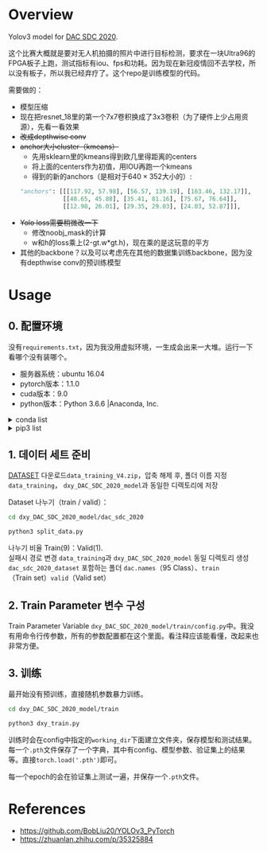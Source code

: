 # Overview

Yolov3 model for <a href="https://dac.com/content/2020-system-design-contest">DAC SDC 2020</a>.

这个比赛大概就是要对无人机拍摄的照片中进行目标检测，要求在一块Ultra96的FPGA板子上跑，测试指标有iou、fps和功耗。因为现在新冠疫情回不去学校，所以没有板子，所以我已经弃疗了。这个repo是训练模型的代码。

需要做的：
- 模型压缩
- 现在把resnet_18里的第一个7x7卷积换成了3x3卷积（为了硬件上少占用资源），先看一看效果
- ~~改成depthwise conv~~
- ~~anchor大小cluster（kmeans）~~
  - 先用sklearn里的kmeans得到欧几里得距离的centers
  - 将上面的centers作为初值，用IOU再跑一个kmeans
  - 得到的新的anchors（是相对于$640\times352$大小的）: 
  ```python
  "anchors": [[[117.92, 57.98], [56.57, 139.19], [163.46, 132.17]],
              [[48.65, 45.88], [35.41, 81.16], [75.67, 76.64]],
              [[12.90, 26.01], [29.35, 29.03], [24.03, 52.87]]],
  ```
- ~~Yolo loss需要稍微改一下~~
  - 修改noobj_mask的计算
  - w和h的loss乘上(2-gt.w*gt.h)，现在乘的是这玩意的平方
- 其他的backbone？以及可以考虑先在其他的数据集训练backbone，因为没有depthwise conv的预训练模型

# Usage

## 0. 配置环境

没有`requirements.txt`，因为我没用虚拟环境，一生成会出来一大堆。运行一下看哪个没有装哪个。

- 服务器系统：ubuntu 16.04
- pytorch版本：1.1.0
- cuda版本：9.0
- python版本：Python 3.6.6 |Anaconda, Inc.

<details>
<summary>conda list</summary>
<pre>
$ conda list
# packages in environment at /home/dingxy/anaconda3:
#
# Name                    Version                   Build  Channel
_ipyw_jlab_nb_ext_conf    0.1.0            py36he11e457_0  
_libgcc_mutex             0.1                        main  
alabaster                 0.7.10           py36h306e16b_0  
anaconda                  5.1.0                    py36_2  
anaconda-client           1.6.9                    py36_0  
anaconda-navigator        1.7.0                    py36_0  
anaconda-project          0.8.2            py36h44fb852_0  
asn1crypto                0.24.0                   py36_0  
astroid                   1.6.1                    py36_0  
astropy                   2.0.3            py36h14c3975_0  
attrs                     17.4.0                   py36_0  
babel                     2.5.3                    py36_0  
backports                 1.0              py36hfa02d7e_1  
backports.shutil_get_terminal_size 1.0.0            py36hfea85ff_2  
beautifulsoup4            4.6.0            py36h49b8c8c_1  
bitarray                  0.8.1            py36h14c3975_1  
bkcharts                  0.2              py36h735825a_0  
blas                      1.0                         mkl  
blaze                     0.11.3           py36h4e06776_0  
bleach                    2.1.2                    py36_0  
bokeh                     0.12.13          py36h2f9c1c0_0  
boto                      2.48.0           py36h6e4cd66_1  
bottleneck                1.2.1            py36haac1ea0_0  
bzip2                     1.0.6                h9a117a8_4  
ca-certificates           2020.1.1                      0  
cairo                     1.14.12              h77bcde2_0  
certifi                   2019.11.28               py36_0  
cffi                      1.13.2           py36h2e261b9_0  
chardet                   3.0.4            py36h0f667ec_1  
click                     6.7              py36h5253387_0  
cloudpickle               0.5.2                    py36_1  
clyent                    1.2.2            py36h7e57e65_1  
colorama                  0.3.9            py36h489cec4_0  
conda                     4.4.10                   py36_0  
conda-build               3.4.1                    py36_0  
conda-env                 2.6.0                h36134e3_1  
conda-verify              2.0.0            py36h98955d8_0  
contextlib2               0.5.5            py36h6c84a62_0  
cryptography              2.1.4            py36hd09be54_0  
cudatoolkit               9.0                  h13b8566_0  
curl                      7.58.0               h84994c4_0  
cycler                    0.10.0           py36h93f1223_0  
cython                    0.29.14          py36he6710b0_0  
cytoolz                   0.9.0            py36h14c3975_0  
dask                      0.16.1                   py36_0  
dask-core                 0.16.1                   py36_0  
datashape                 0.5.4            py36h3ad6b5c_0  
dbus                      1.12.2               hc3f9b76_1  
decorator                 4.2.1                    py36_0  
distributed               1.20.2                   py36_0  
docutils                  0.14             py36hb0f60f5_0  
entrypoints               0.2.3            py36h1aec115_2  
et_xmlfile                1.0.1            py36hd6bccc3_0  
expat                     2.2.5                he0dffb1_0  
fastcache                 1.0.2            py36h14c3975_2  
ffmpeg                    4.0                  h04d0a96_0  
filelock                  2.0.13           py36h646ffb5_0  
flask                     0.12.2           py36hb24657c_0  
flask-cors                3.0.3            py36h2d857d3_0  
fontconfig                2.12.6               h49f89f6_0  
freetype                  2.8                  hab7d2ae_1  
get_terminal_size         1.0.0                haa9412d_0  
gevent                    1.2.2            py36h2fe25dc_0  
glib                      2.53.6               h5d9569c_2  
glob2                     0.6              py36he249c77_0  
gmp                       6.1.2                h6c8ec71_1  
gmpy2                     2.0.8            py36hc8893dd_2  
graphite2                 1.3.10               hf63cedd_1  
greenlet                  0.4.12           py36h2d503a6_0  
gst-plugins-base          1.12.4               h33fb286_0  
gstreamer                 1.12.4               hb53b477_0  
h5py                      2.7.1            py36h3585f63_0  
harfbuzz                  1.7.6                hc5b324e_0  
hdf5                      1.10.2               hba1933b_1  
heapdict                  1.0.0                    py36_2  
html5lib                  1.0.1            py36h2f9c1c0_0  
icu                       58.2                 h9c2bf20_1  
idna                      2.6              py36h82fb2a8_1  
imageio                   2.2.0            py36he555465_0  
imagesize                 0.7.1            py36h52d8127_0  
intel-openmp              2018.0.0             hc7b2577_8  
ipykernel                 4.8.0                    py36_0  
ipython                   6.2.1            py36h88c514a_1  
ipython_genutils          0.2.0            py36hb52b0d5_0  
ipywidgets                7.1.1                    py36_0  
isort                     4.2.15           py36had401c0_0  
itsdangerous              0.24             py36h93cc618_1  
jasper                    1.900.1              hd497a04_4  
jbig                      2.1                  hdba287a_0  
jdcal                     1.3              py36h4c697fb_0  
jedi                      0.11.1                   py36_0  
jinja2                    2.10             py36ha16c418_0  
jpeg                      9b                   h024ee3a_2  
jsonschema                2.6.0            py36h006f8b5_0  
jupyter                   1.0.0                    py36_4  
jupyter_client            5.2.2                    py36_0  
jupyter_console           5.2.0            py36he59e554_1  
jupyter_core              4.4.0            py36h7c827e3_0  
jupyterlab                0.31.5                   py36_0  
jupyterlab_launcher       0.10.2                   py36_0  
lazy-object-proxy         1.3.1            py36h10fcdad_0  
libcurl                   7.58.0               h1ad7b7a_0  
libedit                   3.1.20181209         hc058e9b_0  
libffi                    3.2.1                hd88cf55_4  
libgcc-ng                 9.1.0                hdf63c60_0  
libgfortran-ng            7.2.0                h9f7466a_2  
libopencv                 3.4.1                h1a3b859_1  
libopus                   1.3                  h7b6447c_0  
libpng                    1.6.37               hbc83047_0  
libprotobuf               3.5.2                h6f1eeef_0  
libsodium                 1.0.15               hf101ebd_0  
libssh2                   1.8.0                h9cfc8f7_4  
libstdcxx-ng              9.1.0                hdf63c60_0  
libtiff                   4.0.9                he85c1e1_1  
libtool                   2.4.6                h544aabb_3  
libvpx                    1.7.0                h439df22_0  
libxcb                    1.12                 hcd93eb1_4  
libxml2                   2.9.7                h26e45fe_0  
libxslt                   1.1.32               h1312cb7_0  
llvmlite                  0.21.0           py36ha241eea_0  
locket                    0.2.0            py36h787c0ad_1  
lxml                      4.1.1            py36hf71bdeb_1  
lzo                       2.10                 h49e0be7_2  
markupsafe                1.0              py36hd9260cd_1  
matplotlib                2.1.2            py36h0e671d2_0  
mccabe                    0.6.1            py36h5ad9710_1  
mistune                   0.8.3                    py36_0  
mkl                       2018.0.1             h19d6760_4  
mkl-service               1.1.2            py36h17a0993_4  
mpc                       1.0.3                hec55b23_5  
mpfr                      3.1.5                h11a74b3_2  
mpmath                    1.0.0            py36hfeacd6b_2  
msgpack-python            0.5.1            py36h6bb024c_0  
multipledispatch          0.4.9            py36h41da3fb_0  
navigator-updater         0.1.0            py36h14770f7_0  
nbconvert                 5.3.1            py36hb41ffb7_0  
nbformat                  4.4.0            py36h31c9010_0  
ncurses                   6.1                  hf484d3e_0  
networkx                  2.1                      py36_0  
ninja                     1.8.2            py36h6bb024c_1  
nltk                      3.2.5            py36h7532b22_0  
nose                      1.3.7            py36hcdf7029_2  
notebook                  5.4.0                    py36_0  
numba                     0.36.2          np114py36hc6662d5_0  
numexpr                   2.6.4            py36hc4a3f9a_0  
numpy                     1.14.2           py36hdbf6ddf_0  
numpydoc                  0.7.0            py36h18f165f_0  
odo                       0.5.1            py36h90ed295_0  
olefile                   0.46                       py_0  
opencv                    3.4.1            py36h6fd60c2_2  
openpyxl                  2.4.10                   py36_0  
openssl                   1.0.2u               h7b6447c_0  
packaging                 16.8             py36ha668100_1  
pandas                    0.22.0           py36hf484d3e_0  
pandoc                    1.19.2.1             hea2e7c5_1  
pandocfilters             1.4.2            py36ha6701b7_1  
pango                     1.41.0               hd475d92_0  
parso                     0.1.1            py36h35f843b_0  
partd                     0.3.8            py36h36fd896_0  
patchelf                  0.9                  hf79760b_2  
path.py                   10.5             py36h55ceabb_0  
pathlib2                  2.3.0            py36h49efa8e_0  
patsy                     0.5.0                    py36_0  
pcre                      8.41                 hc27e229_1  
pep8                      1.7.1                    py36_0  
pexpect                   4.3.1                    py36_0  
pickleshare               0.7.4            py36h63277f8_0  
pillow                    5.1.0            py36h3deb7b8_0  
pip                       19.3.1                   py36_0  
pixman                    0.34.0               hceecf20_3  
pkginfo                   1.4.1            py36h215d178_1  
pluggy                    0.6.0            py36hb689045_0  
ply                       3.10             py36hed35086_0  
prompt_toolkit            1.0.15           py36h17d85b1_0  
psutil                    5.4.3            py36h14c3975_0  
ptyprocess                0.5.2            py36h69acd42_0  
py                        1.5.2            py36h29bf505_0  
py-opencv                 3.4.1            py36h0676e08_1  
pycodestyle               2.3.1            py36hf609f19_0  
pycosat                   0.6.3            py36h0a5515d_0  
pycparser                 2.19                       py_0  
pycrypto                  2.6.1            py36h14c3975_7  
pycurl                    7.43.0.1         py36hb7f436b_0  
pyflakes                  1.6.0            py36h7bd6a15_0  
pygments                  2.2.0            py36h0d3125c_0  
pylint                    1.8.2                    py36_0  
pyodbc                    4.0.22           py36hf484d3e_0  
pyopenssl                 17.5.0           py36h20ba746_0  
pyparsing                 2.2.0            py36hee85983_1  
pyqt                      5.6.0            py36h0386399_5  
pysocks                   1.6.7            py36hd97a5b1_1  
pytables                  3.4.2            py36h3b5282a_2  
pytest                    3.3.2                    py36_0  
python                    3.6.6                hc3d631a_0  
python-dateutil           2.6.1            py36h88d3b88_1  
pytorch                   1.1.0           py3.6_cuda9.0.176_cudnn7.5.1_0    pytorch
pytz                      2017.3           py36h63b9c63_0  
pywavelets                0.5.2            py36he602eb0_0  
pyyaml                    3.12             py36hafb9ca4_1  
pyzmq                     16.0.3           py36he2533c7_0  
qt                        5.6.2               h974d657_12  
qtawesome                 0.4.4            py36h609ed8c_0  
qtconsole                 4.3.1            py36h8f73b5b_0  
qtpy                      1.3.1            py36h3691cc8_0  
readline                  7.0                  h7b6447c_5  
requests                  2.18.4           py36he2e5f8d_1  
rope                      0.10.7           py36h147e2ec_0  
ruamel_yaml               0.15.35          py36h14c3975_1  
scikit-image              0.13.1           py36h14c3975_1  
scikit-learn              0.19.1           py36h7aa7ec6_0  
scipy                     1.0.0            py36hbf646e7_0  
seaborn                   0.8.1            py36hfad7ec4_0  
send2trash                1.4.2                    py36_0  
setuptools                44.0.0                   py36_0  
simplegeneric             0.8.1                    py36_2  
singledispatch            3.4.0.3          py36h7a266c3_0  
sip                       4.18.1           py36h51ed4ed_2  
six                       1.13.0                   py36_0  
snowballstemmer           1.2.1            py36h6febd40_0  
sortedcollections         0.5.3            py36h3c761f9_0  
sortedcontainers          1.5.9                    py36_0  
sphinx                    1.6.6                    py36_0  
sphinxcontrib             1.0              py36h6d0f590_1  
sphinxcontrib-websupport  1.0.1            py36hb5cb234_1  
spyder                    3.2.6                    py36_0  
sqlalchemy                1.2.1            py36h14c3975_0  
sqlite                    3.30.1               h7b6447c_0  
statsmodels               0.8.0            py36h8533d0b_0  
sympy                     1.1.1            py36hc6d1c1c_0  
tblib                     1.3.2            py36h34cf8b6_0  
terminado                 0.8.1                    py36_1  
testpath                  0.3.1            py36h8cadb63_0  
tk                        8.6.8                hbc83047_0  
toolz                     0.9.0                    py36_0  
torchvision               0.3.0           py36_cu9.0.176_1    pytorch
tornado                   4.5.3                    py36_0  
traitlets                 4.3.2            py36h674d592_0  
typing                    3.6.2            py36h7da032a_0  
unicodecsv                0.14.1           py36ha668878_0  
unixodbc                  2.3.4                hc36303a_1  
urllib3                   1.22             py36hbe7ace6_0  
wcwidth                   0.1.7            py36hdf4376a_0  
webencodings              0.5.1            py36h800622e_1  
werkzeug                  0.14.1                   py36_0  
wheel                     0.33.6                   py36_0  
widgetsnbextension        3.1.0                    py36_0  
wrapt                     1.10.11          py36h28b7045_0  
xlrd                      1.1.0            py36h1db9f0c_1  
xlsxwriter                1.0.2            py36h3de1aca_0  
xlwt                      1.3.0            py36h7b00a1f_0  
xz                        5.2.4                h14c3975_4  
yaml                      0.1.7                had09818_2  
zeromq                    4.2.2                hbedb6e5_2  
zict                      0.1.3            py36h3a3bf81_0  
zlib                      1.2.11               h7b6447c_3  
<pre>
</details>

<details>
<summary>pip3 list</summary>
<pre>
$ pip3 list
Package                       Version               
----------------------------- ----------------------
alabaster                     0.7.7                 
Babel                         1.3                   
beautifulsoup4                4.4.1                 
blinker                       1.3                   
Brlapi                        0.6.4                 
chardet                       2.3.0                 
command-not-found             0.3                   
cram                          0.6                   
cryptography                  1.2.3                 
cycler                        0.9.0                 
defer                         1.0.6                 
devscripts                    2.16.2ubuntu3         
docutils                      0.12                  
feedparser                    5.1.3                 
html5lib                      0.999                 
httplib2                      0.9.1                 
idna                          2.0                   
Jinja2                        2.8                   
language-selector             0.1                   
louis                         2.6.4                 
lxml                          3.5.0                 
Magic-file-extensions         0.2                   
Mako                          1.0.3                 
MarkupSafe                    0.23                  
matplotlib                    1.5.1                 
numpy                         1.18.1                
oauthlib                      1.0.3                 
onboard                       1.2.0                 
pexpect                       4.0.1                 
Pillow                        7.0.0                 
pip                           19.3.1                
protobuf                      3.11.2                
ptyprocess                    0.5                   
pyasn1                        0.1.9                 
pycups                        1.9.73                
pycurl                        7.43.0                
Pygments                      2.1                   
pygobject                     3.20.0                
PyJWT                         1.3.0                 
pyparsing                     2.0.3                 
python-apt                    1.1.0b1+ubuntu0.16.4.8
python-dateutil               2.4.2                 
python-debian                 0.1.27                
python-systemd                231                   
pytz                          2014.10               
pyxdg                         0.25                  
reportlab                     3.3.0                 
requests                      2.9.1                 
roman                         2.0.0                 
screen-resolution-extra       0.0.0                 
sessioninstaller              0.0.0                 
setuptools                    20.7.0                
six                           1.14.0                
Sphinx                        1.3.6                 
sphinx-rtd-theme              0.1.9                 
ssh-import-id                 5.5                   
system-service                0.3                   
tensorboardX                  2.0                   
terminaltables                3.1.0                 
tqdm                          4.41.1                
ubuntu-drivers-common         0.0.0                 
ufw                           0.35                  
unattended-upgrades           0.1                   
unity-scope-calculator        0.1                   
unity-scope-chromiumbookmarks 0.1                   
unity-scope-colourlovers      0.1                   
unity-scope-devhelp           0.1                   
unity-scope-firefoxbookmarks  0.1                   
unity-scope-gdrive            0.7                   
unity-scope-manpages          0.1                   
unity-scope-openclipart       0.1                   
unity-scope-texdoc            0.1                   
unity-scope-tomboy            0.1                   
unity-scope-virtualbox        0.1                   
unity-scope-yelp              0.1                   
unity-scope-zotero            0.1                   
urllib3                       1.13.1                
usb-creator                   0.3.0                 
virtualenv                    15.0.1                
wheel                         0.29.0                
xdiagnose                     3.8.4.1               
xkit                          0.0.0                 
WARNING: You are using pip version 19.3.1; however, version 20.0.2 is available.
You should consider upgrading via the 'pip install --upgrade pip' command.
</pre>
</details>

## 1. 데이터 세트 준비

<a href="https://byu.box.com/s/hdgztcu12j7fij397jmd68h4og6ln1jw">DATASET</a> 다운로드`data_training_V4.zip`，압축 해제 후, 폴더 이름 지정`data_training`， `dxy_DAC_SDC_2020_model`과 동일한 디렉토리에 저장 

Dataset 나누기（train / valid）：
```bash
cd dxy_DAC_SDC_2020_model/dac_sdc_2020

python3 split_data.py
```
나누기 비율 Train(9)：Valid(1).  
실패시 경로 변경
`data_training`과 `dxy_DAC_SDC_2020_model` 동일 디렉토리 생성
`dac_sdc_2020_dataset` 포함하는 폴더 `dac.names`（95 Class）、`train`（Train set）`valid`（Valid set）

## 2. Train Parameter 변수 구성

Train Parameter Variable `dxy_DAC_SDC_2020_model/train/config.py`中。我没有用命令行传参数，所有的参数配置都在这个里面。看注释应该能看懂，改起来也非常方便。

## 3. 训练

最开始没有预训练，直接随机参数暴力训练。

```bash
cd dxy_DAC_SDC_2020_model/train

python3 dxy_train.py
```
训练时会在config中指定的`working_dir`下面建立文件夹，保存模型和测试结果。每一个`.pth`文件保存了一个字典，其中有config、模型参数、验证集上的结果等。直接`torch.load('.pth')`即可。

每一个epoch的会在验证集上测试一遍，并保存一个`.pth`文件。


# References

- https://github.com/BobLiu20/YOLOv3_PyTorch
- https://zhuanlan.zhihu.com/p/35325884
